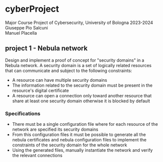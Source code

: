 # cyberProject
Major Course Project of Cybersecurity, University of Bologna 2023-2024  
Giuseppe Pio Salcuni  
Manuel Placella

## project 1 - Nebula network
Design and implement a proof of concept for "security domains" in a Nebula network. A security domain is a set of logically related resources that can communicate and subject to the following constraints:
* A resource can have multiple security domains
*	The information related to the security domain must be present in the resource's digital certificate
*	A resource can open a connection only toward another resource that share at least one security domain otherwise it is blocked by default
### Specifications
*	There must be a single configuration file where for each resource of the network are specified its security domains
*	From this configuration files it must be possible to generate all the nebula certificates and nebula configuration files to implement the constraints of the security domain for the whole network
*	Using the generated files, manually instantiate the network and verify the relevant connections
